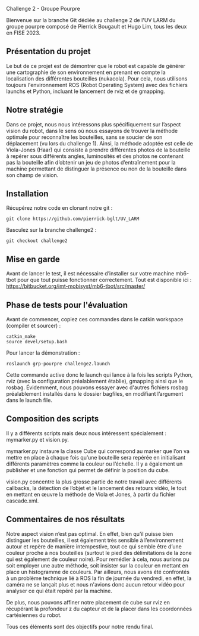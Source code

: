  Challenge 2 - Groupe Pourpre

Bienvenue sur la branche Git dédiée au challenge 2 de l'UV LARM du groupe pourpre composé de Pierrick Bougault et Hugo Lim, tous les deux en FISE 2023.

## Présentation du projet 

Le but de ce projet est de démontrer que le robot est capable de générer une cartographie de son environnement en prenant en compte la localisation des différentes bouteilles (nukacola). Pour cela, nous utilisons toujours l'environnement ROS (Robot Operating System) avec des fichiers launchs et Python, incluant le lancement de rviz et de gmapping.


## Notre stratégie

Dans ce projet, nous nous intéressons plus spécifiquement sur l’aspect vision du robot, dans le sens où nous essayons de trouver la méthode optimale pour reconnaître les bouteilles, sans se soucier de son déplacement (vu lors du challenge 1).
Ainsi, la méthode adoptée est celle de Viola-Jones (Haar) qui consiste à prendre différentes photos de la bouteille à repérer sous différents angles, luminosités et des photos ne contenant pas la bouteille afin d’obtenir un jeu de photos d’entraînement pour la machine permettant de distinguer la présence ou non de la bouteille dans son champ de vision.


## Installation

Récupérez notre code en clonant notre git :
```git
git clone https://github.com/pierrick-bglt/UV_LARM
```

Basculez sur la branche challenge2 :
```git
git checkout challenge2
```


## Mise en garde

Avant de lancer le test, il est nécessaire d’installer sur votre machine mb6-tbot pour que tout puisse fonctionner correctement.
Tout est disponible ici : https://bitbucket.org/imt-mobisyst/mb6-tbot/src/master/


## Phase de tests pour l'évaluation

Avant de commencer, copiez ces commandes dans le catkin workspace (compiler et sourcer) :
```git
catkin_make
source devel/setup.bash
```

Pour lancer la démonstration :
```git
roslaunch grp-pourpre challenge2.launch
```

Cette commande active donc le launch qui lance à la fois les scripts Python, rviz (avec la configuration préalablement établie), gmapping ainsi que le rosbag.
Évidemment, nous pouvons essayer avec d'autres fichiers rosbag préalablement installés dans le dossier bagfiles, en modifiant l’argument dans le launch file.


## Composition des scripts

Il y a différents scripts mais deux nous intéressent spécialement : mymarker.py et vision.py.

mymarker.py instaure la classe Cube qui correspond au marker que l’on va mettre en place à chaque fois qu’une bouteille sera repérée en initialisant différents paramètres comme la couleur ou l’échelle. Il y a également un publisher et une fonction qui permet de définir la position du cube.

vision.py concentre la plus grosse partie de notre travail avec différents callbacks, la détection de l’objet et le lancement des retours vidéo, le tout en mettant en œuvre la méthode de Viola et Jones, à partir du fichier cascade.xml.


## Commentaires de nos résultats

Notre aspect vision n’est pas optimal. En effet, bien qu’il puisse bien distinguer les bouteilles, il est également très sensible à l’environnement autour et repère de manière intempestive, tout ce qui semble être d’une couleur proche à nos bouteilles (surtout le pied des délimitations de la zone qui est également de couleur noire). Pour remédier à cela, nous aurions pu soit employer une autre méthode, soit insister sur la couleur en mettant en place un histogramme de couleurs.
Par ailleurs, nous avons été confrontés à un problème technique lié à ROS la fin de journée du vendredi, en effet, la caméra ne se lançait plus et nous n'avions donc aucun retour vidéo pour analyser ce qui était repéré par la machine.

De plus, nous pouvons affiner notre placement de cube sur rviz en récupérant la profondeur z du capteur et de la placer dans les coordonnées cartésiennes du robot. 

Tous ces éléments sont des objectifs pour notre rendu final.

